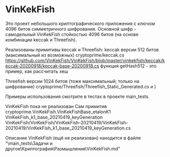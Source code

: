 # VinKekFish

Это проект небольшого криптографического приложения с ключом 4096 битов симметричного шифрования. Основной шифр - самодельный VinKekFish стойкостью 4096 битов (на основе комбинации keccak и Threefish).


Реализованы примитивы keccak и Threefish:
keccak версии 512 битов (максимальный из возможных)
  cryptoprime/keccak.cs
  https://github.com/VinKekFish/VinKekFish/blob/master/vinkekfish/keccak/keccak-20200918/keccak-base-20200918.cs функция getHash512 - это пример, как рассчитать хеш

Threefish версии 1024 битов (тоже максимальный; только на шифрование)
  cryptoprime/Threefish/Threefish_Static_Generated.cs и  )
  
Примеры использования смотрите в тестах в проекте main_tests.

VinKekFish пока не реализован
  Сам примитив
    cryptoprime.VinKekFish.VinKekFishBase_etalonK1
    VinKekFish_k1_base_20210419_keyGeneration
    VinKekFish/VinKekFish/VinKekFish-20210419/VinKekFish-20210419/VinKekFish_k1_base_20210419_keyGeneration.cs

Описание VinKekFish (ещё не реализован) находится в файле "\main_tests\Задачи и другое\Криптография\Размышления\VinKekFish.md"
